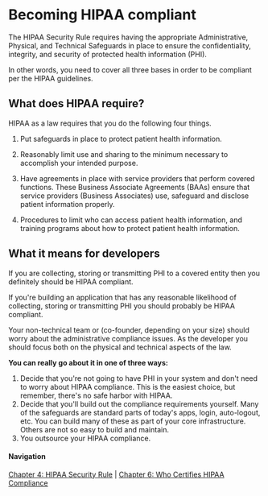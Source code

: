 # Becoming HIPAA compliant

The HIPAA Security Rule requires having the appropriate Administrative, Physical, and Technical Safeguards in place to ensure the confidentiality, integrity, and security of protected health information (PHI).

In other words, you need to cover all three bases in order to be compliant per the HIPAA guidelines. 

## What does HIPAA require?

HIPAA as a law requires that you do the following four things.

1) Put safeguards in place to protect patient health information.

2) Reasonably limit use and sharing to the minimum necessary to accomplish your intended purpose.

3) Have agreements in place with service providers that perform covered functions. These Business Associate Agreements (BAAs) ensure that service providers (Business Associates) use, safeguard and disclose patient information properly.

4) Procedures to limit who can access patient health information, and training programs about how to protect patient health information.

## What it means for developers

If you are collecting, storing or transmitting PHI to a covered entity then you definitely should be HIPAA compliant.

If you're building an application that has any reasonable likelihood of collecting, storing or transmitting PHI you should probably be HIPAA compliant.  

Your non-technical team or (co-founder, depending on your size) should worry about the administrative compliance issues. As the developer you should focus both on the physical and technical aspects of the law.

**You can really go about it in one of three ways:**

1. Decide that you're not going to have PHI in your system and don't need to worry about HIPAA compliance. This is the easiest choice, but remember, there's no safe harbor with HIPAA. 
2. Decide that you'll build out the compliance requirements yourself. Many of the safeguards are standard parts of today's apps, login, auto-logout, etc. You can build many of these as part of your core infrastructure. Others are not so easy to build and maintain.
3. You outsource your HIPAA compliance.

#### Navigation

[Chapter 4: HIPAA Security Rule](https://github.com/truevault/hipaa-compliance-developers-guide/blob/master/04%20HIPAA%20Security%20Rule.md) | [Chapter 6: Who Certifies HIPAA Compliance](https://github.com/truevault/hipaa-compliance-developers-guide/blob/master/06%20Who%20Certifies%20HIPAA%20Compliance%3F.md)